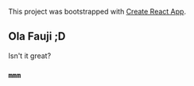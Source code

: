 This project was bootstrapped with [Create React App](https://github.com/facebook/create-react-app).

## Ola Fauji ;D

Isn't it great?

### `mmm`